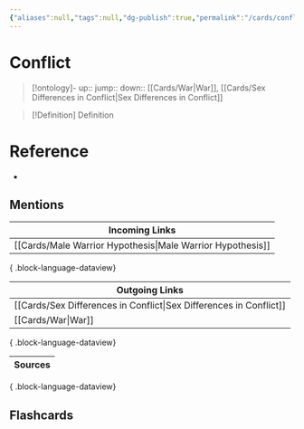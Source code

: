 ```yaml
---
{"aliases":null,"tags":null,"dg-publish":true,"permalink":"/cards/conflict/","dgPassFrontmatter":true}
---
```


# Conflict

> [!ontology]-
> up:: 
> jump:: 
> down:: [[Cards/War\|War]], [[Cards/Sex Differences in Conflict\|Sex Differences in Conflict]]

> [!Definition] Definition

# Reference

- 

## Mentions

| Incoming Links                                                |
| ------------------------------------------------------------- |
| [[Cards/Male Warrior Hypothesis\|Male Warrior Hypothesis]] |

{ .block-language-dataview}

| Outgoing Links                                                        |
| --------------------------------------------------------------------- |
| [[Cards/Sex Differences in Conflict\|Sex Differences in Conflict]] |
| [[Cards/War\|War]]                                                 |

{ .block-language-dataview}

| Sources |
| ------- |

{ .block-language-dataview}

## Flashcards